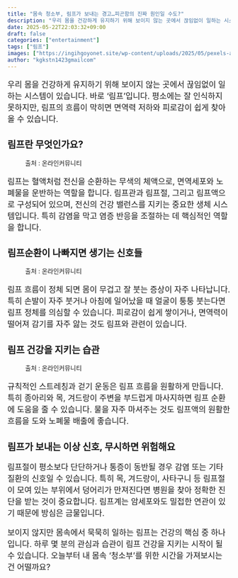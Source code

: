 ```yaml
---
title: "몸속 청소부, 림프가 보내는 경고…피곤함의 진짜 원인일 수도?"
description: "우리 몸을 건강하게 유지하기 위해 보이지 않는 곳에서 끊임없이 일하는 시스템이 있습니다. 바로 ‘림프’입니다. 평소에는 잘 인식하지 못하지만, 림프의 흐름이 막히면 면역력 저하와 피로감이 쉽게 찾아올 수 있습니다."
date: 2025-05-22T22:03:32+09:00
draft: false
categories: ["entertainment"]
tags: ["림프"]
images: ["https://ingihgoyonet.site/wp-content/uploads/2025/05/pexels-aleksandra-pekala-736444-16246680-683x1024.jpg", "https://ingihgoyonet.site/wp-content/uploads/2025/05/pexels-anete-lusina-5240734-684x1024.jpg", "https://ingihgoyonet.site/wp-content/uploads/2025/05/pexels-shvetsa-5069562-683x1024.jpg"]
author: "kgkstn1423gmailcom"
---
```


<p style="font-size:18px">우리 몸을 건강하게 유지하기 위해 보이지 않는 곳에서 끊임없이 일하는 시스템이 있습니다. 바로 ‘림프’입니다. 평소에는 잘 인식하지 못하지만, 림프의 흐름이 막히면 면역력 저하와 피로감이 쉽게 찾아올 수 있습니다.</p> <h2 >림프란 무엇인가요?</h2> <figure ><img src="https://ingihgoyonet.site/wp-content/uploads/2025/05/pexels-aleksandra-pekala-736444-16246680-683x1024.jpg" alt="" style="aspect-ratio:16/9;object-fit:cover"/><figcaption >출처 : 온라인커뮤니티</figcaption></figure> <p style="font-size:18px">림프는 혈액처럼 전신을 순환하는 무색의 체액으로, 면역세포와 노폐물을 운반하는 역할을 합니다. 림프관과 림프절, 그리고 림프액으로 구성되어 있으며, 전신의 건강 밸런스를 지키는 중요한 생체 시스템입니다. 특히 감염을 막고 염증 반응을 조절하는 데 핵심적인 역할을 합니다.</p> <h2 >림프순환이 나빠지면 생기는 신호들</h2> <figure ><img src="https://ingihgoyonet.site/wp-content/uploads/2025/05/pexels-anete-lusina-5240734-684x1024.jpg" alt="" style="aspect-ratio:16/9;object-fit:cover"/><figcaption >출처 : 온라인커뮤니티</figcaption></figure> <p style="font-size:18px">림프 흐름이 정체 되면 몸이 무겁고 잘 붓는 증상이 자주 나타납니다. 특히 손발이 자주 붓거나 아침에 일어났을 때 얼굴이 퉁퉁 붓는다면 림프 정체를 의심할 수 있습니다. 피로감이 쉽게 쌓이거나, 면역력이 떨어져 감기를 자주 앓는 것도 림프와 관련이 있습니다.</p> <h2 >림프 건강을 지키는 습관</h2> <figure ><img src="https://ingihgoyonet.site/wp-content/uploads/2025/05/pexels-shvetsa-5069562-683x1024.jpg" alt="" style="aspect-ratio:16/9;object-fit:cover"/><figcaption >출처 : 온라인커뮤니티</figcaption></figure> <p style="font-size:18px">규칙적인 스트레칭과 걷기 운동은 림프 흐름을 원활하게 만듭니다. 특히 종아리와 목, 겨드랑이 주변을 부드럽게 마사지하면 림프 순환에 도움을 줄 수 있습니다. 물을 자주 마셔주는 것도 림프액의 원활한 흐름을 도와 노폐물 배출에 좋습니다.</p> <h2 >림프가 보내는 이상 신호, 무시하면 위험해요</h2> <p style="font-size:18px">림프절이 평소보다 단단하거나 통증이 동반될 경우 감염 또는 기타 질환의 신호일 수 있습니다. 특히 목, 겨드랑이, 사타구니 등 림프절이 모여 있는 부위에서 덩어리가 만져진다면 병원을 찾아 정확한 진단을 받는 것이 중요합니다. 림프계는 암세포와도 밀접한 연관이 있기 때문에 방심은 금물입니다.</p> <p style="font-size:18px">보이지 않지만 몸속에서 묵묵히 일하는 림프는 건강의 핵심 중 하나입니다. 하루 몇 분의 관심과 습관이 림프 건강을 지키는 시작이 될 수 있습니다. 오늘부터 내 몸속 ‘청소부’를 위한 시간을 가져보시는 건 어떨까요?</p>